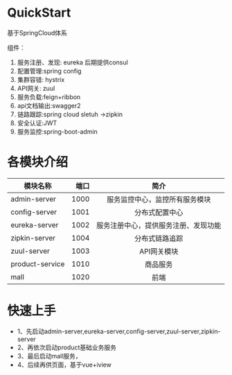 # QuickStart
基于SpringCloud体系

组件：
1. 服务注册、发现: eureka  后期提供consul
2. 配置管理:spring config 
3. 集群容错: hystrix
4. API网关: zuul
5. 服务负载:feign+ribbon
6. api文档输出:swagger2
7. 链路跟踪:spring cloud sletuh ->zipkin
8. 安全认证:JWT
9. 服务监控:spring-boot-admin

# 各模块介绍

| 模块名称        | 端口   |  简介  |
| --------   | -----:  | :----:  |
| admin-server      | 1000   |   服务监控中心，监控所有服务模块    |
| config-server        |   1001   |   分布式配置中心   |
| eureka-server        |    1002   |  服务注册中心，提供服务注册、发现功能  | (1006 备份服务注册中心)
| zipkin-server        |    1004   |  分布式链路追踪  |
| zuul-server        |    1003    |  API网关模块  |
| product-service       |    1010    |  商品服务  |
| mall        |    1020    |  前端  |


# 快速上手
- 1、先启动admin-server,eureka-server,config-server,zuul-server,zipkin-server
- 2、再依次启动product基础业务服务
- 3、最后启动mall服务，
- 4、后续再供页面，基于vue+iview
